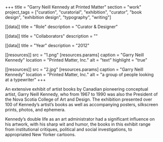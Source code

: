 +++
title = "Garry Neill Kennedy at Printed Matter"
section = "work"
project_tags = ["curation", "curatorial", "exhibition", "curator", "book design", "exhibition design", "typography", "writing"]

[[data]]
title = "Role"
description = "Curator & Designer"

[[data]]
title = "Collaborators"
description = ""

[[data]]
title = "Year"
description = "2012"

[[resources]]
src = "1.png"
[resources.params]
caption = "Garry Neill Kennedy"
location = "Printed Matter, Inc."
alt = "text"
highlight = "true"

[[resources]]
src = "2.jpg"
[resources.params]
caption = "Garry Neill Kennedy"
location = "Printed Matter, Inc."
alt = "a group of people looking at a typewriter"
+++

An extensive exhibit of artist books by Canadian pioneering conceptual artist, Garry Neill Kennedy, who from 1967 to 1990 was also the President of the Nova Scotia College of Art and Design. The exhibition presented over 100 of Kennedy’s artist’s books as well as accompanying posters, silkscreen prints, photos, and ephemera. 

Kennedy’s double life as an art administrator had a significant influence on his artwork, with his sharp wit and humor, the books in this exhibit range from institutional critiques, political and social investigations, to appropriated New Yorker cartoons.